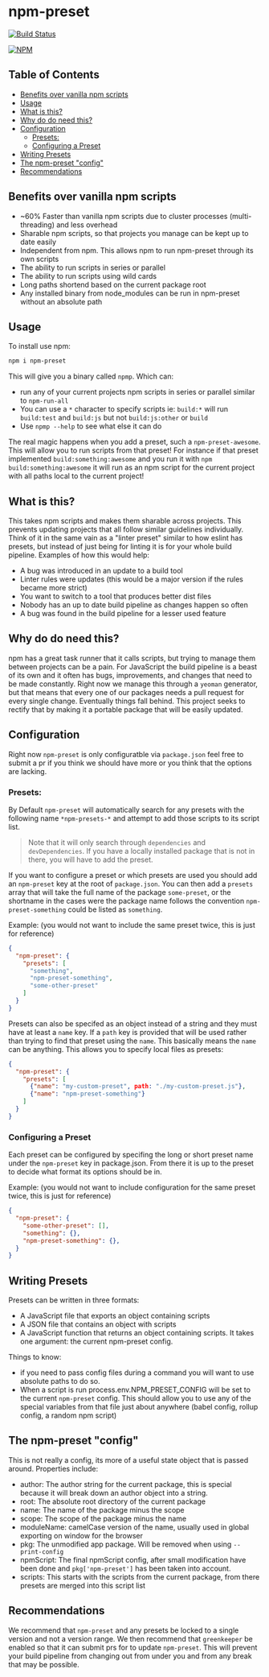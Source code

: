 # npm-preset
[![Build Status][travis-icon]][travis-link]

[![NPM][npm-icon]][npm-link]

## Table of Contents

* [Benefits over vanilla npm scripts](#benefits-over-vanilla-npm-preset)
* [Usage](#usage)
* [What is this?](#what-is-this)
* [Why do do need this?](#why-do-do-need-this)
* [Configuration](#configuration)
  * [Presets:](#presets)
  * [Configuring a Preset](#configuring-a-preset)
* [Writing Presets](#writing-presets)
* [The npm-preset "config"](#the-npm-preset-config)
* [Recommendations](#recommendations)

## Benefits over vanilla npm scripts

* ~60% Faster than vanilla npm scripts due to cluster processes (multi-threading) and less overhead
* Sharable npm scripts, so that projects you manage can be kept up to date easily
* Independent from npm. This allows npm to run npm-preset through its own scripts
* The ability to run scripts in series or parallel
* The ability to run scripts using wild cards
* Long paths shortend based on the current package root
* Any installed binary from node_modules can be run in npm-preset without an absolute path

## Usage

To install use npm:

```bash
npm i npm-preset
```

This will give you a binary called `npmp`. Which can:

* run any of your current projects npm scripts in series or parallel similar to `npm-run-all`
* You can use a `*` character to specify scripts ie: `build:*` will run `build:test` and `build:js` but not `build:js:other` or `build`
* Use `npmp --help` to see what else it can do

The real magic happens when you add a preset, such a `npm-preset-awesome`. This will allow you to run scripts from that preset! For instance if that preset implemented
`build:something:awesome` and you run it with `npm build:something:awesome` it will run as an npm script for the current project with all paths local to the current project!

## What is this?

This takes npm scripts and makes them sharable across projects. This prevents updating projects that all follow similar guidelines individually. Think of it in the same vain as a "linter preset" similar to how eslint has presets, but instead of just being for linting it is for your whole build pipeline. Examples of how this would help:

* A bug was introduced in an update to a build tool
* Linter rules were updates (this would be a major version if the rules became more strict)
* You want to switch to a tool that produces better dist files
* Nobody has an up to date build pipeline as changes happen so often
* A bug was found in the build pipeline for a lesser used feature

## Why do do need this?

npm has a great task runner that it calls scripts, but trying to manage them between projects can be a pain. For JavaScript the build pipeline is a beast of its own and it often has bugs, improvements, and changes that need to be made constantly. Right now we manage this through a `yeoman` generator, but that means that every one of our packages needs a pull request for every single change. Eventually things fall behind. This project seeks to rectify that by making it a portable package that will be easily updated.

## Configuration

Right now `npm-preset` is only configuratble via `package.json` feel free to submit a pr if you think we should have more or you think that the options are lacking.

### Presets:

By Default `npm-preset` will automatically search for any presets with the following name `*npm-presets-*` and attempt to add those scripts to its script list.

> Note that it will only search through `dependencies` and `devDependencies`. If you have a locally installed package that is not in there, you will have to add the preset.

If you want to configure a preset or which presets are used you should add an `npm-preset` key at the root of `package.json`. You can then add a `presets` array that will take the full name of the package `some-preset`, or the shortname in the cases were the package name follows the convention `npm-preset-something` could be listed as `something`.

Example: (you would not want to include the same preset twice, this is just for reference)

```json
{
  "npm-preset": {
    "presets": [
      "something",
      "npm-preset-something",
      "some-other-preset"
    ]
  }
}
```

Presets can also be specifed as an object instead of a string and they must have at least a `name` key. If a `path` key is provided that will be used rather than trying to find that preset using the `name`. This basically means the `name` can be anything. This allows you to specify local files as presets:

```json
{
  "npm-preset": {
    "presets": [
      {"name": "my-custom-preset", path: "./my-custom-preset.js"},
      {"name": "npm-preset-something"}
    ]
  }
}
```

### Configuring a Preset

Each preset can be configured by specifing the long or short preset name under the `npm-preset` key in package.json. From there it is up to the preset to decide what format its options should be in.

Example: (you would not want to include configuration for the same preset twice, this is just for reference)

```json
{
  "npm-preset": {
    "some-other-preset": [],
    "something": {},
    "npm-preset-something": {},
  }
}
```

## Writing Presets

Presets can be written in three formats:

* A JavaScript file that exports an object containing scripts
* A JSON file that contains an object with scripts
* A JavaScript function that returns an object containing scripts. It takes one argument: the current npm-preset config.

Things to know:

* if you need to pass config files during a command you will want to use absolute paths to do so.
* When a script is run process.env.NPM_PRESET_CONFIG will be set to the current `npm-preset` config. This should allow you to use any of the special variables from that file just about anywhere (babel config, rollup config, a random npm script)

## The npm-preset "config"

This is not really a config, its more of a useful state object that is passed around. Properties include:

* author: The author string for the current package, this is special because it will break down an author object into a string.
* root: The absolute root directory of the current package
* name: The name of the package minus the scope
* scope: The scope of the package minus the name
* moduleName: camelCase version of the name, usually used in global exporting on window for the browser
* pkg: The unmodified app package. Will be removed when using `--print-config`
* npmScript: The final npmScript config, after small modification have been done and `pkg['npm-preset']` has been taken into account.
* scripts: This starts with the scripts from the current package, from there presets are merged into this script list

## Recommendations

We recommend that `npm-preset` and any presets be locked to a single version and not a version range. We then recommend that `greenkeeper` be enabled so that it can submit prs for to update `npm-preset`. This will prevent your build pipeline from changing out from under you and from any break that may be possible.

[travis-icon]: https://travis-ci.org/BrandonOCasey/npm-preset.svg?branch=master
[travis-link]: https://travis-ci.org/BrandonOCasey/npm-preset

[npm-icon]: https://nodei.co/npm/npm-preset.js.png?downloads=true&downloadRank=true
[npm-link]: https://nodei.co/npm/npm-preset/

